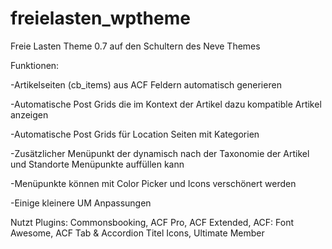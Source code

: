 # freielasten_wptheme

Freie Lasten Theme 0.7 auf den Schultern des Neve Themes

Funktionen:

   -Artikelseiten (cb_items) aus ACF Feldern automatisch generieren

   -Automatische Post Grids die im Kontext der Artikel dazu kompatible Artikel anzeigen

   -Automatische Post Grids für Location Seiten mit Kategorien

   -Zusätzlicher Menüpunkt der dynamisch nach der Taxonomie der Artikel und Standorte Menüpunkte auffüllen kann

   -Menüpunkte können mit Color Picker und Icons verschönert werden

   -Einige kleinere UM Anpassungen

Nutzt Plugins: Commonsbooking, ACF Pro, ACF Extended, ACF: Font Awesome, ACF Tab & Accordion Titel Icons, Ultimate Member
